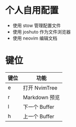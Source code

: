 # 个人自用配置
- 使用 stow 管理配置文件
- 使用 joshuto 作为文件浏览器
- 使用 neovim 编辑文档

# 键位
| 键位      | 功能          |
|-----------|---------------|
| <leader>e | 打开 NvimTree |
| <leader>r | Markdown 预览 |
| <leader>l | 下一个 Buffer |
| <leader>h | 上一个 Buffer |

